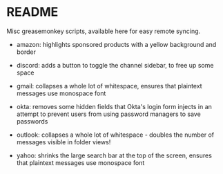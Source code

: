 # README #

Misc greasemonkey scripts, available here for easy remote syncing.

* amazon: highlights sponsored products with a yellow background and border

* discord: adds a button to toggle the channel sidebar, to free up some space

* gmail: collapses a whole lot of whitespace, ensures that plaintext messages use monospace font

* okta: removes some hidden fields that Okta's login form injects in an attempt to prevent users from using password managers to save passwords

* outlook: collapses a whole lot of whitespace - doubles the number of messages visible in folder views!

* yahoo: shrinks the large search bar at the top of the screen, ensures that plaintext messages use monospace font

